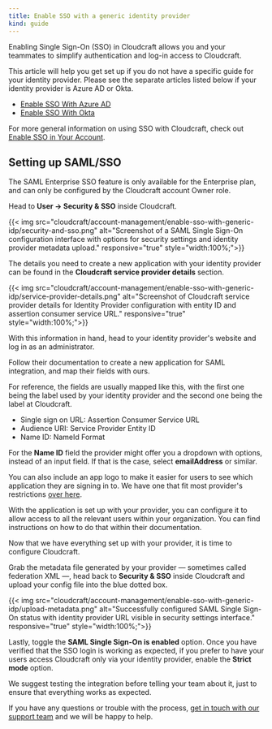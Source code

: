 ```yaml
---
title: Enable SSO with a generic identity provider
kind: guide
---
```


Enabling Single Sign-On (SSO) in Cloudcraft allows you and your teammates to simplify authentication and log-in access to Cloudcraft.

This article will help you get set up if you do not have a specific guide for your identity provider. Please see the separate articles listed below if your identity provider is Azure AD or Okta.

- [Enable SSO With Azure AD][1]
- [Enable SSO With Okta][2]

For more general information on using SSO with Cloudcraft, check out [Enable SSO in Your Account][3].

## Setting up SAML/SSO

<section class="alert alert-info">
  <p>The SAML Enterprise SSO feature is only available for the Enterprise plan, and can only be configured by the Cloudcraft account Owner role.</p>
</section>

Head to **User → Security & SSO** inside Cloudcraft.

{{< img src="cloudcraft/account-management/enable-sso-with-generic-idp/security-and-sso.png" alt="Screenshot of a SAML Single Sign-On configuration interface with options for security settings and identity provider metadata upload." responsive="true" style="width:100%;">}}

The details you need to create a new application with your identity provider can be found in the **Cloudcraft service provider details** section.

{{< img src="cloudcraft/account-management/enable-sso-with-generic-idp/service-provider-details.png" alt="Screenshot of Cloudcraft service provider details for Identity Provider configuration with entity ID and assertion consumer service URL." responsive="true" style="width:100%;">}}

With this information in hand, head to your identity provider's website and log in as an administrator.

Follow their documentation to create a new application for SAML integration, and map their fields with ours.

For reference, the fields are usually mapped like this, with the first one being the label used by your identity provider and the second one being the label at Cloudcraft.

- Single sign on URL: Assertion Consumer Service URL
- Audience URI: Service Provider Entity ID
- Name ID: NameId Format

For the **Name ID** field the provider might offer you a dropdown with options, instead of an input field. If that is the case, select **emailAddress** or similar.

<section class="alert alert-info">
  <p>You can also include an app logo to make it easier for users to see which application they are signing in to. We have one that fit most provider's restrictions <a href="https://static.cloudcraft.co/images/cloudcraft-okta-logo.png" title="Cloudcraft Logo" rel="noopener noreferrer" target="_new">over here</a>.</p>
</section>

With the application is set up with your provider, you can configure it to allow access to all the relevant users within your organization. You can find instructions on how to do that within their documentation.

Now that we have everything set up with your provider, it is time to configure Cloudcraft.

Grab the metadata file generated by your provider — sometimes called federation XML —, head back to **Security & SSO** inside Cloudcraft and upload your config file into the blue dotted box.

{{< img src="cloudcraft/account-management/enable-sso-with-generic-idp/upload-metadata.png" alt="Successfully configured SAML Single Sign-On status with identity provider URL visible in security settings interface." responsive="true" style="width:100%;">}}

Lastly, toggle the **SAML Single Sign-On is enabled** option. Once you have verified that the SSO login is working as expected, if you prefer to have your users access Cloudcraft only via your identity provider, enable the **Strict mode** option.

We suggest testing the integration before telling your team about it, just to ensure that everything works as expected.

If you have any questions or trouble with the process, [get in touch with our support team][4] and we will be happy to help.

[1]: https://help.cloudcraft.co/article/90-enable-sso-with-azure-ad
[2]: https://help.cloudcraft.co/article/89-enable-sso-with-okta
[3]: https://help.cloudcraft.co/article/88-enable-sso
[4]: https://app.cloudcraft.co/support

